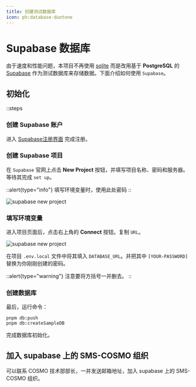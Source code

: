 ```yaml
---
title: 创建测试数据库
icon: ph:database-duotone
---
```


# Supabase 数据库

由于速度和性能问题，本项目不再使用 [sqlite](https://www.sqlite.org/index.html) 而是改用基于 **PostgreSQL** 的 [Supabase](https://supabase.com/) 作为测试数据库来存储数据。下面介绍如何使用 `Supabase`。

## 初始化

::steps
### 创建 Supabase 账户

进入 [Supabase注册界面](https://supabase.com/dashboard/sign-up) 完成注册。

### 创建 Supabase 项目

在 `Supabase` 官网上点击 **New Project** 按钮，并填写项目名称、密码和服务器。等待其完成 `set up`。

::alert{type="info"}
填写环境变量时，使用此处密码
::

![supabase new project](/supabase-new-project.png)

### 填写环境变量

进入项目页面后，点击右上角的 **Connect** 按钮。复制 `URL`。

![supabase new project](/supabase-connect.png)

在项目 `.env.local` 文件中将其填入 `DATABASE_URL`。并把其中 `[YOUR-PASSWORD]` 替换为你刚刚创建的密码。

::alert{type="warning"}
注意要将方括号一并删去。
::

### 创建数据库

最后，运行命令：

```shell
pnpm db:push
pnpm db:createSampleDB
```

完成数据库初始化。

## 加入 supabase 上的 SMS-COSMO 组织

可以联系 COSMO 技术部部长，一并发送邮箱地址，加入 supabase 上的 SMS-COSMO 组织。
